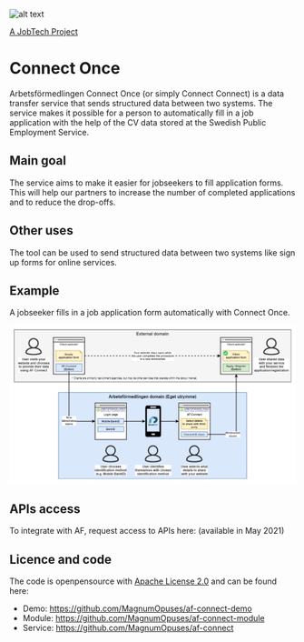 ![alt text][logo]

[logo]: https://github.com/MagnumOpuses/project-meta/raw/master/img/jobtechdev_black.png "JobTech dev logo"

[A JobTech Project](https://www.jobtechdev.se)

# Connect Once
Arbetsförmedlingen Connect Once (or simply Connect Connect) is a data transfer service that sends structured data between two systems. The service makes it possible for a person to automatically fill in a job application with the help of the CV data stored at the Swedish Public Employment Service.

## Main goal
The service aims to make it easier for jobseekers to fill application forms. This will help our partners to increase the number of completed applications and to reduce the drop-offs.

## Other uses
The tool can be used to send structured data between two systems like sign up forms for online services.

## Example
A jobseeker fills in a job application form automatically with Connect Once.

![](https://github.com/MagnumOpuses/af-connect-project/raw/master/af-connect-user-journey-diagram-v3.png)

## APIs access
To integrate with AF, request access to APIs here: (available in May 2021)

## Licence and code
The code is openpensource with [Apache License 2.0](LICENSE.md) and can be found here:
- Demo: https://github.com/MagnumOpuses/af-connect-demo
- Module: https://github.com/MagnumOpuses/af-connect-module
- Service: https://github.com/MagnumOpuses/af-connect
